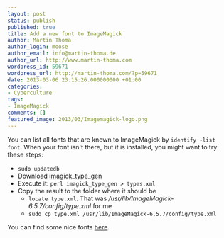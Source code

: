 ```yaml
---
layout: post
status: publish
published: true
title: Add a new font to ImageMagick
author: Martin Thoma
author_login: moose
author_email: info@martin-thoma.de
author_url: http://www.martin-thoma.com
wordpress_id: 59671
wordpress_url: http://martin-thoma.com/?p=59671
date: 2013-03-06 23:15:26.000000000 +01:00
categories:
- Cyberculture
tags:
- ImageMagick
comments: []
featured_image: 2013/03/Imagemagick-logo.png
---
```

You can list all fonts that are known to ImageMagick by <code>identify -list font</code>. When your font isn't there, but it is installed, you might want to try these steps:

<ul>
  <li><code>sudo updatedb</code></li>
  <li>Download <a href="http://www.imagemagick.org/Usage/scripts/imagick_type_gen">imagick_type_gen</a></li>
  <li>Execute it: <code>perl imagick_type_gen > types.xml</code></li>
  <li>Copy the result to the folder where it should be
  <ul>
    <li><code>locate type.xml</code>. That was <em>/usr/lib/ImageMagick-6.5.7/config/type.xml</em> for me</li>
    <li><code>sudo cp type.xml /usr/lib/ImageMagick-6.5.7/config/type.xml</code></li>
  </ul>
  </li>
</ul>

You can find some nice fonts <a href="http://www.losttype.com/browse/">here</a>.
